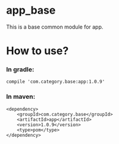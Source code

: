 # app_base
This is a base common module for app.
# How to use?
### In gradle:
```
compile 'com.category.base:app:1.0.9'
```
### In maven:
```
<dependency> 
    <groupId>com.category.base</groupId> 
	<artifactId>app</artifactId> 
	<version>1.0.9</version>
	<type>pom</type> 
</dependency>
```
